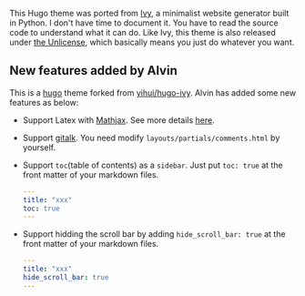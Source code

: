 This Hugo theme was ported from [Ivy](https://github.com/dmulholland/ivy), a minimalist website generator built in Python. I don't have time to document it. You have to read the source code to understand what it can do. Like Ivy, this theme is also released under [the Unlicense](https://en.wikipedia.org/wiki/Unlicense), which basically means you just do whatever you want.

## New features added by Alvin

This is a [hugo](https://github.com/gohugoio/hugo) theme forked from [yihui/hugo-ivy](https://github.com/yihui/hugo-ivy). Alvin has added some new features as below:

- Support Latex with [Mathjax](https://docs.mathjax.org/en/latest/configuration.html). See more details [here](https://idealvin.github.io/coding/2018/08/hugo/).

- Support [gitalk](https://github.com/gitalk/gitalk). You need modify `layouts/partials/comments.html` by yourself.

- Support `toc`(table of contents) as a `sidebar`. Just put `toc: true` at the front matter of your markdown files.
  ```yaml
  ---
  title: "xxx"
  toc: true
  ---
  ```

- Support hidding the scroll bar by adding `hide_scroll_bar: true` at the front matter of your markdown files.
  ```yaml
  ---
  title: "xxx"
  hide_scroll_bar: true
  ---
  ```
